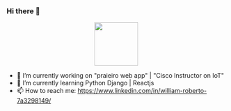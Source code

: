 ### Hi there 👋

<div id="header" align="center">
  <img src="https://media.giphy.com/media/M9gbBd9nbDrOTu1Mqx/giphy.gif" width="100"/>
</div>

- 🔭 I’m currently working on "praieiro web app" | "Cisco Instructor on IoT"
- 🌱 I’m currently learning Python Django | Reactjs
- 📫 How to reach me: https://www.linkedin.com/in/william-roberto-7a3298149/


